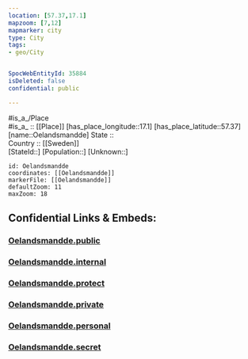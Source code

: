```yaml
---
location: [57.37,17.1] 
mapzoom: [7,12] 
mapmarker: city 
type: City
tags:
- geo/City


SpocWebEntityId: 35884
isDeleted: false
confidential: public

---
```

#is_a_/Place  
#is_a_ :: [[Place]] 
[has_place_longitude::17.1] 
[has_place_latitude::57.37] 
[name::Oelandsmandde] 
State ::  
Country :: [[Sweden]]  
[StateId::] 
[Population::] 
[Unknown::] 


```leaflet
id: Oelandsmandde
coordinates: [[Oelandsmandde]] 
markerFile: [[Oelandsmandde]] 
defaultZoom: 11 
maxZoom: 18
```


## Confidential Links & Embeds: 

### [Oelandsmandde.public](/_public/\Earth\Continent\Europe\Europe~North\Sweden\CityOelandsmandde.public.md) 

### [Oelandsmandde.internal](/_internal/\Earth\Continent\Europe\Europe~North\Sweden\CityOelandsmandde.internal.md) 

### [Oelandsmandde.protect](/_protect/\Earth\Continent\Europe\Europe~North\Sweden\CityOelandsmandde.protect.md) 

### [Oelandsmandde.private](/_private/\Earth\Continent\Europe\Europe~North\Sweden\CityOelandsmandde.private.md) 

### [Oelandsmandde.personal](/_personal/\Earth\Continent\Europe\Europe~North\Sweden\CityOelandsmandde.personal.md) 

### [Oelandsmandde.secret](/_secret/\Earth\Continent\Europe\Europe~North\Sweden\CityOelandsmandde.secret.md)

